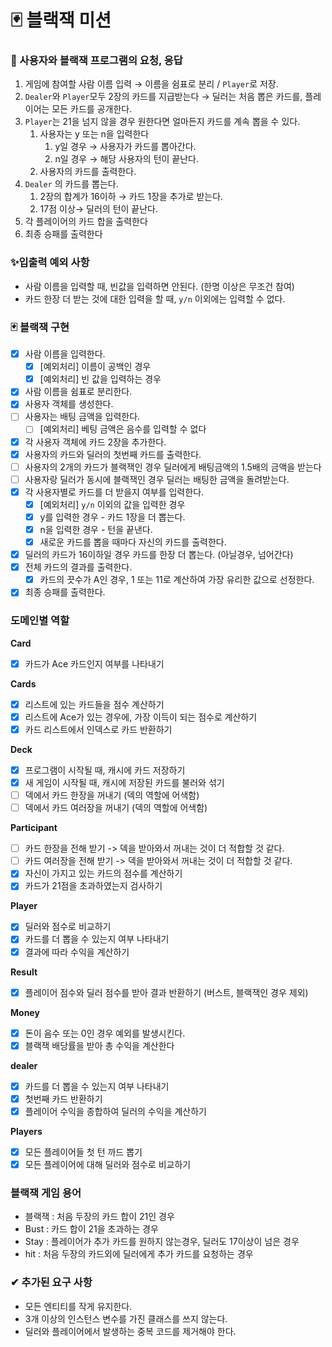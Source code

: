 # 🃏 블랙잭 미션

### 🎰 사용자와 블랙잭 프로그램의 요청, 응답

1. 게임에 참여할 사람 이름 입력 → 이름을 쉼표로 분리 / `Player`로 저장.
2. `Dealer`와 `Player`모두 2장의 카드를 지급받는다 → 딜러는 처음 뽑은 카드를, 플레이어는 모든 카드를 공개한다.
3. `Player`는 21을 넘지 않을 경우 원한다면 얼마든지 카드를 계속 뽑을 수 있다.
    1. 사용자는 y 또는 n을 입력한다
        1. y일 경우 → 사용자가 카드를 뽑아간다.
        2. n일 경우 → 해당 사용자의 턴이 끝난다.
    2. 사용자의 카드를 출력한다.
4. `Dealer` 의 카드를 뽑는다.
    1. 2장의 합계가 16이하 → 카드 1장을 추가로 받는다.
    2. 17점 이상→ 딜러의 턴이 끝난다.
5. 각 플레이어의 카드 합을 출력한다
6. 최종 승패를 출력한다

### ✨입출력 예외 사항

- 사람 이름을 입력할 때, 빈값을 입력하면 안된다. (한명 이상은 무조건 참여)
- 카드 한장 더 받는 것에 대한 입력을 할 때, `y/n` 이외에는 입력할 수 없다.

### 🃏 블랙잭 구현

- [x]  사람 이름을 입력한다.
    - [x]  [예외처리] 이름이 공백인 경우
    - [x]  [예외처리] 빈 값을 입력하는 경우
- [x]  사람 이름을 쉼표로 분리한다.
- [x]  사용자 객체를 생성한다.
- [ ] 사용자는 배팅 금액을 입력한다.
  - [ ] [예외처리] 베팅 금액은 음수를 입력할 수 없다
- [x]  각 사용자 객체에 카드 2장을 추가한다.
- [x]  사용자의 카드와 딜러의 첫번째 카드를 출력한다.
- [ ] 사용자의 2개의 카드가 블랙잭인 경우 딜러에게 배팅금액의 1.5배의 금액을 받는다
- [ ] 사용자랑 딜러가 동시에 블랙잭인 경우 딜러는 배팅한 금액을 돌려받는다.
- [x]  각 사용자별로 카드를 더 받을지 여부를 입력한다.
    - [x]  [예외처리] `y/n` 이외의 값을 입력한 경우
    - [x]  y를 입력한 경우 - 카드 1장을 더 뽑는다.
    - [x]  n을 입력한 경우 - 턴을 끝낸다.
    - [x]  새로운 카드를 뽑을 때마다 자신의 카드를 출력한다.
- [x]  딜러의 카드가 16이하일 경우 카드를 한장 더 뽑는다. (아닐경우, 넘어간다)
- [x]  전체 카드의 결과를 출력한다.
   - [x]  카드의 끗수가 A인 경우, 1 또는 11로 계산하여 가장 유리한 값으로 선정한다.
- [x]  최종 승패를 출력한다.

### 도메인별 역할
**Card**
- [x] 카드가 Ace 카드인지 여부를 나타내기

**Cards**
- [x] 리스트에 있는 카드들을 점수 계산하기
- [x] 리스트에 Ace가 있는 경우에, 가장 이득이 되는 점수로 계산하기
- [x] 카드 리스트에서 인덱스로 카드 반환하기

**Deck**
- [x] 프로그램이 시작될 때, 캐시에 카드 저장하기
- [x] 새 게임이 시작될 때, 캐시에 저장된 카드를 불러와 섞기
- [ ] 덱에서 카드 한장을 꺼내기 (덱의 역할에 어색함)
- [ ] 덱에서 카드 여러장을 꺼내기 (덱의 역할에 어색함)

**Participant**
- [ ] 카드 한장을 전해 받기 ->  덱을 받아와서 꺼내는 것이 더 적합할 것 같다.
- [ ] 카드 여러장을 전해 받기 -> 덱을 받아와서 꺼내는 것이 더 적합할 것 같다.
- [x] 자신이 가지고 있는 카드의 점수를 계산하기
- [x] 카드가 21점을 초과하였는지 검사하기

**Player**
- [x] 딜러와 점수로 비교하기
- [x] 카드를 더 뽑을 수 있는지 여부 나타내기
- [x] 결과에 따라 수익을 계산하기

**Result**
- [x] 플레이어 점수와 딜러 점수를 받아 결과 반환하기 (버스트, 블랙잭인 경우 제외)

**Money**
- [x] 돈이 음수 또는 0인 경우 예외를 발생시킨다.
- [x] 블랙잭 배당률을 받아 총 수익을 계산한다

**dealer**
- [x] 카드를 더 뽑을 수 있는지 여부 나타내기
- [x] 첫번째 카드 반환하기
- [x] 플레이어 수익을 종합하여 딜러의 수익을 계산하기

**Players**
- [x] 모든 플레이어들 첫 턴 까드 뽑기
- [x] 모든 플레이어에 대해 딜러와 점수로 비교하기

### 블랙잭 게임 용어
- 블랙잭 : 처음 두장의 카드 합이 21인 경우
- Bust : 카드 합이 21을 초과하는 경우
- Stay : 플레이어가 추가 카드를 원하지 않는경우, 딜러도 17이상이 넘은 경우
- hit : 처음 두장의 카드외에 딜러에게 추가 카드를 요청하는 경우

### ✔ 추가된 요구 사항

- 모든 엔티티를 작게 유지한다.
- 3개 이상의 인스턴스 변수를 가진 클래스를 쓰지 않는다.
- 딜러와 플레이어에서 발생하는 중복 코드를 제거해야 한다.
